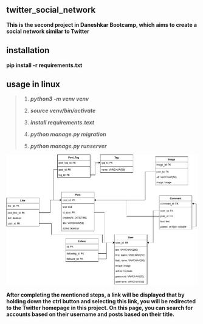 ## twitter_social_network
**This is the second project in Daneshkar Bootcamp, which aims to create a social network similar to Twitter**

## **installation**




**pip install -r requirements.txt**


## **usage in linux**
> 1. **_python3 -m venv venv_**
> 
> 2. **_source venv/bin/activate_**
> 
> 3. **_install requirements.text_**
> 
> 4. **_python manage.py migration_**
> 
> 5. **_python manage.py runserver_**

![Tux, the Linux mascot](twitter_project_erd.png)


**After completing the mentioned steps, a link will be displayed that by holding down the ctrl button and selecting this link, you will be redirected to the Twitter homepage in this project. On this page, you can search for accounts based on their username and posts based on their title.**

